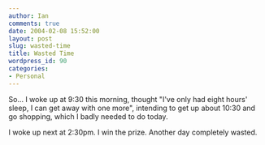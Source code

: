```yaml
---
author: Ian
comments: true
date: 2004-02-08 15:52:00
layout: post
slug: wasted-time
title: Wasted Time
wordpress_id: 90
categories:
- Personal
---
```


So... I woke up at 9:30 this morning, thought "I've only had eight hours' sleep, I can get away with one more", intending to get up about 10:30 and go shopping, which I badly needed to do today.  

I woke up next at 2:30pm.  I win the prize.  Another day completely wasted.

